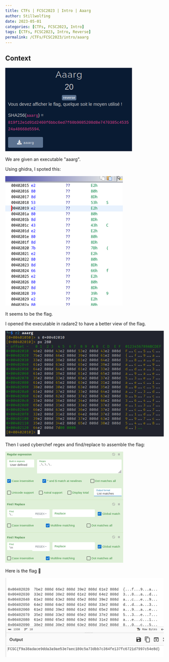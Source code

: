 ```yaml
---
title: CTFs | FCSC2023 | Intro | Aaarg
author: Stillwolfing
date: 2023-05-01
categories: [CTFs, FCSC2023, Intro]
tags: [CTFs, FCSC2023, Intro, Reverse]
permalink: /CTFs/FCSC2023/intro/aaarg
---
```


## Context

![context](/assets/img/CTFs/FCSC2023/Intro/aaarg/context.png)

We are given an executable "aaarg".

Using ghidra, I spoted this:

![ghidra](/assets/img/CTFs/FCSC2023/Intro/aaarg/ghidra.png)

It seems to be the flag.

I opened the executable in radare2 to have a better view of the flag.

![radare2](/assets/img/CTFs/FCSC2023/Intro/aaarg/radare2.png)

Then I used cyberchef regex and find/replace to assemble the flag:

![operations](/assets/img/CTFs/FCSC2023/Intro/aaarg/operations.png)

Here is the flag 🥳

![cyberchef](/assets/img/CTFs/FCSC2023/Intro/aaarg/cyberchef.png)

